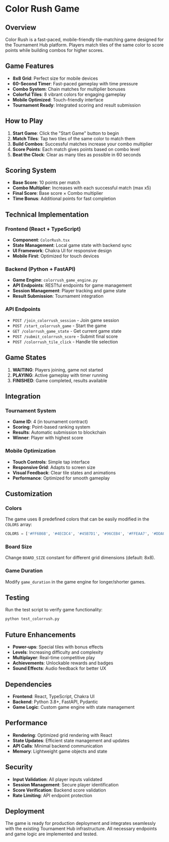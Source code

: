 # Color Rush Game

## Overview

Color Rush is a fast-paced, mobile-friendly tile-matching game designed for the Tournament Hub platform. Players match tiles of the same color to score points while building combos for higher scores.

## Game Features

- **8x8 Grid**: Perfect size for mobile devices
- **60-Second Timer**: Fast-paced gameplay with time pressure
- **Combo System**: Chain matches for multiplier bonuses
- **Colorful Tiles**: 8 vibrant colors for engaging gameplay
- **Mobile Optimized**: Touch-friendly interface
- **Tournament Ready**: Integrated scoring and result submission

## How to Play

1. **Start Game**: Click the "Start Game" button to begin
2. **Match Tiles**: Tap two tiles of the same color to match them
3. **Build Combos**: Successful matches increase your combo multiplier
4. **Score Points**: Each match gives points based on combo level
5. **Beat the Clock**: Clear as many tiles as possible in 60 seconds

## Scoring System

- **Base Score**: 10 points per match
- **Combo Multiplier**: Increases with each successful match (max x5)
- **Final Score**: Base score × Combo multiplier
- **Time Bonus**: Additional points for fast completion

## Technical Implementation

### Frontend (React + TypeScript)

- **Component**: `ColorRush.tsx`
- **State Management**: Local game state with backend sync
- **UI Framework**: Chakra UI for responsive design
- **Mobile First**: Optimized for touch devices

### Backend (Python + FastAPI)

- **Game Engine**: `colorrush_game_engine.py`
- **API Endpoints**: RESTful endpoints for game management
- **Session Management**: Player tracking and game state
- **Result Submission**: Tournament integration

### API Endpoints

- `POST /join_colorrush_session` - Join game session
- `POST /start_colorrush_game` - Start the game
- `GET /colorrush_game_state` - Get current game state
- `POST /submit_colorrush_score` - Submit final score
- `POST /colorrush_tile_click` - Handle tile selection

## Game States

1. **WAITING**: Players joining, game not started
2. **PLAYING**: Active gameplay with timer running
3. **FINISHED**: Game completed, results available

## Integration

### Tournament System

- **Game ID**: 4 (in tournament contract)
- **Scoring**: Point-based ranking system
- **Results**: Automatic submission to blockchain
- **Winner**: Player with highest score

### Mobile Optimization

- **Touch Controls**: Simple tap interface
- **Responsive Grid**: Adapts to screen size
- **Visual Feedback**: Clear tile states and animations
- **Performance**: Optimized for smooth gameplay

## Customization

### Colors

The game uses 8 predefined colors that can be easily modified in the `COLORS` array:

```python
COLORS = ['#FF6B6B', '#4ECDC4', '#45B7D1', '#96CEB4', '#FFEAA7', '#DDA0DD', '#98D8C8', '#F7DC6F']
```

### Board Size

Change `BOARD_SIZE` constant for different grid dimensions (default: 8x8).

### Game Duration

Modify `game_duration` in the game engine for longer/shorter games.

## Testing

Run the test script to verify game functionality:

```bash
python test_colorrush.py
```

## Future Enhancements

- **Power-ups**: Special tiles with bonus effects
- **Levels**: Increasing difficulty and complexity
- **Multiplayer**: Real-time competitive play
- **Achievements**: Unlockable rewards and badges
- **Sound Effects**: Audio feedback for better UX

## Dependencies

- **Frontend**: React, TypeScript, Chakra UI
- **Backend**: Python 3.8+, FastAPI, Pydantic
- **Game Logic**: Custom game engine with state management

## Performance

- **Rendering**: Optimized grid rendering with React
- **State Updates**: Efficient state management and updates
- **API Calls**: Minimal backend communication
- **Memory**: Lightweight game objects and state

## Security

- **Input Validation**: All player inputs validated
- **Session Management**: Secure player identification
- **Score Verification**: Backend score validation
- **Rate Limiting**: API endpoint protection

## Deployment

The game is ready for production deployment and integrates seamlessly with the existing Tournament Hub infrastructure. All necessary endpoints and game logic are implemented and tested.
